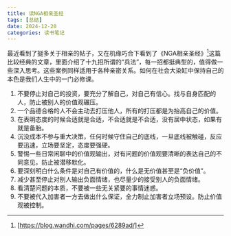 ```yaml
---
title: 读NGA相亲圣经
tags: [总结]
date: 2024-12-20
categories: 读书笔记
---
```


最近看到了挺多关于相亲的帖子，又在机缘巧合下看到了《NGA相亲圣经》[^1]这篇比较经典的文章，里面介绍了十九招所谓的“兵法”，每一招都挺典型的，值得做一些深入思考。这些案例同样适用于各种亲密关系。如何在社会大染缸中保持自己的本色是我们人生中的一门必修课。

1. 不要停止对自己的投资，要充分了解自己，对自己有信心。找与自身匹配的人，防止被别人的价值观碾压。
2. 一个品德合格的人不会主动去打压他人，所有的打压都是为抬高自己的价值。
3. 在表明态度的时候合适就是合适，不合适就是不合适，没有居中状态，如果有就是备胎。
4. 沉没成本不参与重大决策，任何时候守住自己的底线，一旦底线被触碰，反应要迅速，立场要坚定，态度要强硬。
5. 警惕一些日常闲聊中的价值观输出，对有问题的价值观要清晰的表达自己的不同意见，防止被潜移默化。
6. 要深刻明白什么条件是对自己有价值的，什么是无价值甚至是“负价值”。
7. 减少甚至停止对别人输出负面情绪，也尽量少的接受别人的负面情绪。
8. 看清楚问题的本质，不要被一些无关紧要的事情迷惑。
9. 不要被代入加害者一方去做出什么保证，全力制止加害者立场预设。防止价值观被控制。

[^1]: [https://blog.wandhi.com/pages/6289ad/]
